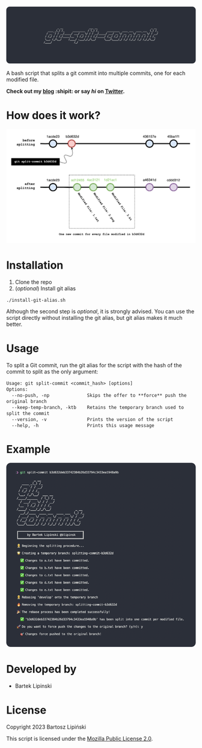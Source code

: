 ![git-split-commit](/img/banner_1100x330.png)


A bash script that splits a git commit into multiple commits, one for each modified file.

**Check out my [blog](https://medium.com/@blipinsk) :shipit: or say *hi* on [Twitter](https://twitter.com/blipinsk).**

How does it work?
=================

![how_it_works](/img/how_it_works.png)

Installation
============

1. Clone the repo
2. (_optional_) Install git alias

```shell
./install-git-alias.sh
```

Although the second step is _optional_, it is strongly advised. You can use the script directly without installing the git alias, but git alias makes it much better.

Usage
=====

To split a Git commit, run the git alias for the script with the hash of the commit to split as the only argument:
```shell
Usage: git split-commit <commit_hash> [options]
Options:
  --no-push, -np              Skips the offer to **force** push the original branch
  --keep-temp-branch, -ktb    Retains the temporary branch used to split the commit
  --version, -v               Prints the version of the script
  --help, -h                  Prints this usage message
```

Example
=======
![example](/img/example.png)


Developed by
============
 * Bartek Lipinski

License
=======

Copyright 2023 Bartosz Lipiński

This script is licensed under the [Mozilla Public License 2.0](LICENSE).